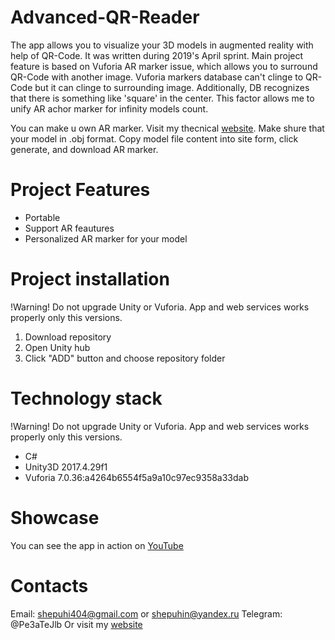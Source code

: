 # Advanced-QR-Reader
The app allows you to visualize your 3D models in augmented reality with help of QR-Code.
It was written during 2019's April sprint.
Main project feature is based on Vuforia AR marker issue, which allows you to surround QR-Code with another image. Vuforia markers database can't clinge to QR-Code but it can clinge to surrounding image. Additionally, DB recognizes that there is something like 'square' in the center. This factor allows me to unify AR achor marker for infinity models count.

You can make u own AR marker. Visit my thecnical [website](http://e98517l3.beget.tech/). Make shure that your model in .obj format. Copy model file content into site form, click generate, and download AR marker.

# Project Features
* Portable
* Support AR feautures 
* Personalized AR marker for your model
        
# Project installation
!Warning! Do not upgrade Unity or Vuforia. App and web services works properly only this versions.
1. Download repository 
2. Open Unity  hub
3. Click "ADD" button and choose repository folder

# Technology stack
!Warning! Do not upgrade Unity or Vuforia. App and web services works properly only this versions.
- C#
- Unity3D 2017.4.29f1
- Vuforia 7.0.36:a4264b6554f5a9a10c97ec9358a33dab

# Showcase
You can see the app in action on [YouTube](https://www.youtube.com/watch?v=9DGWy_s9waM)

# Contacts
Email: shepuhi404@gmail.com or shepuhin@yandex.ru
Telegram: @Pe3aTeJlb
Or visit my [website](https://sites.google.com/view/pplosstudio/%D0%B3%D0%BB%D0%B0%D0%B2%D0%BD%D0%B0%D1%8F)
